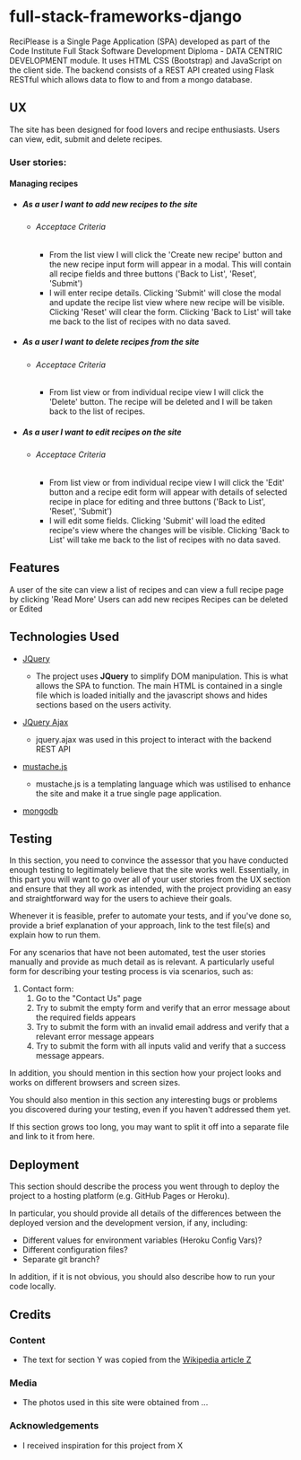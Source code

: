# full-stack-frameworks-django

ReciPlease is a Single Page Application (SPA) developed as part of the Code Institute Full Stack Software Development Diploma - DATA CENTRIC DEVELOPMENT module. It uses HTML CSS (Bootstrap) and JavaScript on the client side. The backend consists of a REST API created using Flask RESTful which allows data to flow to and from a mongo database.

 
## UX

The site has been designed for food lovers and recipe enthusiasts. Users can view, edit, submit and delete recipes.

### User stories: 

#### Managing recipes
- ##### As a user I want to add new recipes to the site
  - ###### Acceptace Criteria
    - From the list view I will click the 'Create new recipe' button and the new recipe input form will appear in a modal. This will contain all recipe fields and three buttons ('Back to List', 'Reset', 'Submit')
    - I will enter recipe details. Clicking 'Submit' will close the modal and update the recipe list view where new recipe will be visible. Clicking 'Reset' will clear the form. Clicking 'Back to List' will take me back to the list of recipes with no data saved. 
- ##### As a user I want to delete recipes from the site
    - ###### Acceptace Criteria 
        - From list view or from individual recipe view I will click the 'Delete' button. The recipe will be deleted and I will be taken back to the list of recipes.

- ##### As a user I want to edit recipes on the site
    - ###### Acceptace Criteria
        - From list view or from individual recipe view I will click the 'Edit' button and a recipe edit form will appear with details of selected recipe in place for editing and three buttons ('Back to List', 'Reset', 'Submit')
        - I will edit some fields. Clicking 'Submit' will load the edited recipe's view where the changes will be visible. Clicking 'Back to List' will take me back to the list of recipes with no data saved.


## Features

A user of the site can view a list of recipes and can view a full recipe page by clicking 'Read More'
Users can add new recipes
Recipes can be deleted or Edited
 

## Technologies Used

- [JQuery](https://jquery.com)
    - The project uses **JQuery** to simplify DOM manipulation. This is what allows the SPA to function. The main HTML is contained in a single file which is loaded initially and the javascript shows and hides sections based on the users activity. 

- [JQuery Ajax](http://api.jquery.com/jquery.ajax/)
    - jquery.ajax was used in this project to interact with the backend REST API

- [mustache.js](https://mustache.github.io/)
    - mustache.js is a templating language which was ustilised to enhance the site and make it a true single page application. 

- [mongodb](https://www.mongodb.com/)


## Testing

In this section, you need to convince the assessor that you have conducted enough testing to legitimately believe that the site works well. Essentially, in this part you will want to go over all of your user stories from the UX section and ensure that they all work as intended, with the project providing an easy and straightforward way for the users to achieve their goals.

Whenever it is feasible, prefer to automate your tests, and if you've done so, provide a brief explanation of your approach, link to the test file(s) and explain how to run them.

For any scenarios that have not been automated, test the user stories manually and provide as much detail as is relevant. A particularly useful form for describing your testing process is via scenarios, such as:

1. Contact form:
    1. Go to the "Contact Us" page
    2. Try to submit the empty form and verify that an error message about the required fields appears
    3. Try to submit the form with an invalid email address and verify that a relevant error message appears
    4. Try to submit the form with all inputs valid and verify that a success message appears.

In addition, you should mention in this section how your project looks and works on different browsers and screen sizes.

You should also mention in this section any interesting bugs or problems you discovered during your testing, even if you haven't addressed them yet.

If this section grows too long, you may want to split it off into a separate file and link to it from here.

## Deployment

This section should describe the process you went through to deploy the project to a hosting platform (e.g. GitHub Pages or Heroku).

In particular, you should provide all details of the differences between the deployed version and the development version, if any, including:
- Different values for environment variables (Heroku Config Vars)?
- Different configuration files?
- Separate git branch?

In addition, if it is not obvious, you should also describe how to run your code locally.


## Credits

### Content
- The text for section Y was copied from the [Wikipedia article Z](https://en.wikipedia.org/wiki/Z)

### Media
- The photos used in this site were obtained from ...

### Acknowledgements

- I received inspiration for this project from X
